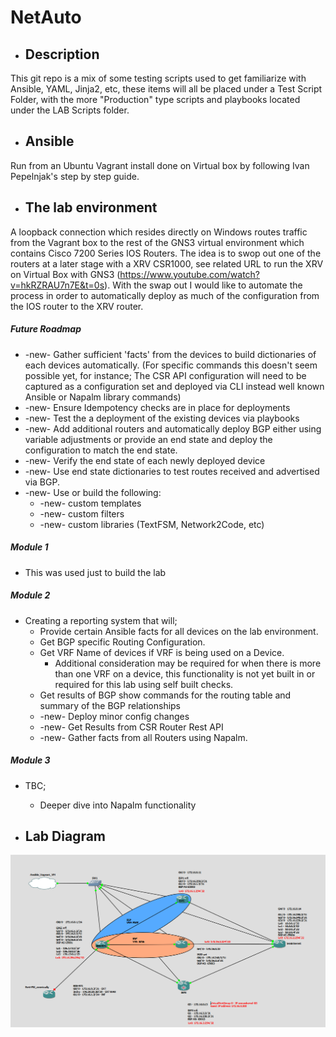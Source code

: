 # NetAuto
* ## Description
This git repo is a mix of some testing scripts used to get familiarize with Ansible, YAML, Jinja2, etc, these items will all be placed under a Test Script Folder, with the more "Production" type scripts and playbooks located under the LAB Scripts folder.

* ## Ansible
Run from an Ubuntu Vagrant install done on Virtual box by following Ivan Pepelnjak's step by step guide.

* ## The lab environment
A loopback connection which resides directly on Windows routes traffic from the Vagrant box to the rest of the GNS3 virtual environment which contains Cisco 7200 Series IOS Routers. The idea is to swop out one of the routers at a later stage with a XRV CSR1000, see related URL to run the XRV on Virtual Box with GNS3 (https://www.youtube.com/watch?v=hkRZRAU7n7E&t=0s).
With the swap out I would like to automate the process in order to automatically deploy as much of the configuration from the IOS router to the XRV router.
 

 ##### **Future Roadmap**
* -new- Gather sufficient 'facts' from the devices to build dictionaries of each devices automatically. (For specific commands this doesn't seem possible yet, for instance; The CSR API configuration will need to be captured as a configuration set and deployed via CLI instead well known Ansible or Napalm library commands)
* -new- Ensure Idempotency checks are in place for deployments
* -new- Test the a deployment of the existing devices via playbooks
* -new- Add additional routers and automatically deploy BGP either using variable adjustments or provide an end state and deploy the configuration to match the end state.
* -new- Verify the end state of each newly deployed device
* -new- Use end state dictionaries to test routes received and advertised via BGP.
* -new- Use or build the following:
    * -new- custom templates
    * -new- custom filters
    * -new- custom libraries (TextFSM, Network2Code, etc)

 ##### **Module 1**
* This was used just to build the lab

 ##### **Module 2**
* Creating a reporting system that will;
   * Provide certain Ansible facts for all devices on the lab environment.   
   * Get BGP specific Routing Configuration.   
   * Get VRF Name of devices if VRF is being used on a Device. 
     * Additional consideration may be required for when there is more than one VRF on a device, this functionality is not yet built in or required for this lab using self built checks.
  * Get results of BGP show commands for the routing table and summary of the BGP relationships  
  * -new- Deploy minor config changes
  * -new- Get Results from CSR Router Rest API
  * -new- Gather facts from all Routers using Napalm.
  
 ##### **Module 3**
* TBC;
   * Deeper dive into Napalm functionality 

* ## Lab Diagram
![Lab Diagram](https://github.com/bdyzel/NetAuto/blob/master/Lab%20Layout.png?raw=true "Optional Title")

